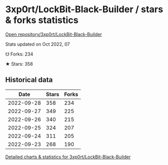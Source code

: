 # 3xp0rt/LockBit-Black-Builder / stars & forks statistics

[Open repository/3xp0rt/LockBit-Black-Builder](https://github.com/3xp0rt/LockBit-Black-Builder)

Stats updated on Oct 2022, 07

☋ Forks: 234

★ Stars: 358

## Historical data
| Date | Stars | Forks |
|------|-------|-------|
| 2022-09-28 | 358 | 234 | 
| 2022-09-27 | 349 | 225 | 
| 2022-09-26 | 340 | 215 | 
| 2022-09-25 | 324 | 207 | 
| 2022-09-24 | 311 | 205 | 
| 2022-09-23 | 268 | 190 | 


[Detailed charts & statistics for 3xp0rt/LockBit-Black-Builder](https://reviewgithub.com/rep/3xp0rt/LockBit-Black-Builder)
